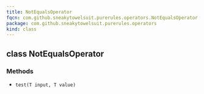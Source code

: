 ```yaml
---
title: NotEqualsOperator
fqcn: com.github.sneakytowelsuit.purerules.operators.NotEqualsOperator
package: com.github.sneakytowelsuit.purerules.operators
kind: class
---
```


## class NotEqualsOperator

### Methods

- `test(T input, T value)`
